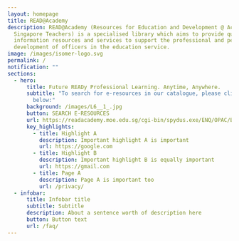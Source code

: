 ```yaml
---
layout: homepage
title: READ@Academy
description: READ@Academy (Resources for Education and Development @ Academy for
  Singapore Teachers) is a specialised library which aims to provide quality
  information resources and services to support the professional and personal
  development of officers in the education service.
image: /images/isomer-logo.svg
permalink: /
notification: ""
sections:
  - hero:
      title: Future READy Professional Learning. Anytime, Anywhere.
      subtitle: "To search for e-resources in our catalogue, please click the button
        below:"
      background: /images/L6__1_.jpg
      button: SEARCH E-RESOURCES
      url: https://readacademy.moe.edu.sg/cgi-bin/spydus.exe/ENQ/OPAC/BIBENQ?QRYTEXT=OverDrive%20e-Books&QRY=BIBITM%3E(ITMCOLX:%20OVD)&SORTS=SQL_RANDOM&NRECS=30&SETLVL=SET
      key_highlights:
        - title: Highlight A
          description: Important highlight A is important
          url: https://google.com
        - title: Highlight B
          description: Important highlight B is equally important
          url: https://gmail.com
        - title: Page A
          description: Page A is important too
          url: /privacy/
  - infobar:
      title: Infobar title
      subtitle: Subtitle
      description: About a sentence worth of description here
      button: Button text
      url: /faq/
---
```

